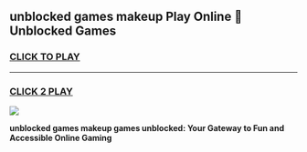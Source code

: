 
## unblocked games makeup Play Online 👋 Unblocked Games
<h3>
<a href="https://premium.freeplayer.one?title=unblocked_games_makeup&ref=19F">CLICK TO PLAY</a></h3>
<hr>

<h3>
<a href="https://premium.freeplayer.one?title=unblocked_games_makeup&ref=19F">CLICK 2 PLAY</a>
  
</h3>

<a href="https://premium.freeplayer.one?title=unblocked_games_makeup&ref=19F"><img src="https://clearcache.store/games.png"></a>


**unblocked games makeup games unblocked: Your Gateway to Fun and Accessible Online Gaming**
